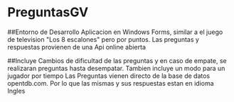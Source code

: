 # PreguntasGV

##Entorno de Desarrollo
Aplicacion en Windows Forms, similar a el juego de television "Los 8 escalones" pero por puntos. Las preguntas y respuestas provienen de una Api online abierta

##Incluye
Cambios de dificultad de las preguntas y en caso de empate, se realizaran preguntas hasta desempatar.
Tambien incluye un modo para un jugador por tiempo
Las Preguntas vienen directo de la base de datos opentdb.com. Por lo que las mismas y sus respuestas estan en idioma Ingles
